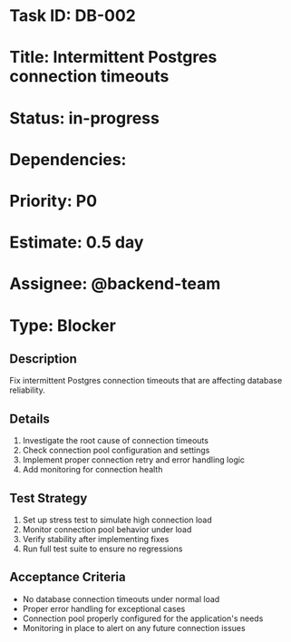 # Task ID: DB-002
# Title: Intermittent Postgres connection timeouts
# Status: in-progress
# Dependencies: 
# Priority: P0
# Estimate: 0.5 day
# Assignee: @backend-team
# Type: Blocker

## Description
Fix intermittent Postgres connection timeouts that are affecting database reliability.

## Details
1. Investigate the root cause of connection timeouts
2. Check connection pool configuration and settings
3. Implement proper connection retry and error handling logic
4. Add monitoring for connection health

## Test Strategy
1. Set up stress test to simulate high connection load
2. Monitor connection pool behavior under load
3. Verify stability after implementing fixes
4. Run full test suite to ensure no regressions

## Acceptance Criteria
- No database connection timeouts under normal load
- Proper error handling for exceptional cases
- Connection pool properly configured for the application's needs
- Monitoring in place to alert on any future connection issues